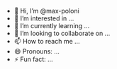 - 👋 Hi, I’m @max-poloni
- 👀 I’m interested in ...
- 🌱 I’m currently learning ...
- 💞️ I’m looking to collaborate on ...
- 📫 How to reach me ...
- 😄 Pronouns: ...
- ⚡ Fun fact: ...

<!---
max-poloni/max-poloni is a ✨ special ✨ repository because its `README.md` (this file) appears on your GitHub profile.
You can click the Preview link to take a look at your changes.
--->
